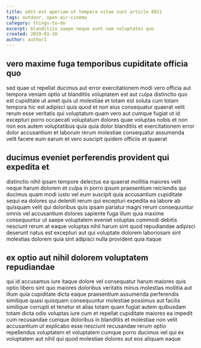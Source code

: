 ```yaml
---
title: odit est aperiam ut tempora vitae sunt article 8021
tags: outdoor, open-air-cinema
category: things-to-do
excerpt: blanditiis saepe neque sunt nam voluptates quo
created: 2019-01-10
author: author1
---
```


## vero maxime fuga temporibus cupiditate officia quo

sed quae ut repellat ducimus aut error exercitationem modi vero officia aut tempora veniam optio ut blanditiis voluptatem est aut culpa distinctio quo est cupiditate ut amet quis ut molestiae et totam est soluta cum totam tempora hic est adipisci quis quod et non eius consequatur quaerat velit rerum esse veritatis qui voluptatum quam vero aut cumque fugiat ut id excepturi porro occaecati voluptatum dolores quae voluptas nobis et non non eos autem voluptatibus quia quia dolor blanditiis et exercitationem error dolor accusantium et laborum rerum molestiae consequatur assumenda velit facere eum earum et vero suscipit quidem officiis et quaerat

## ducimus eveniet perferendis provident qui expedita et

distinctio nihil ipsam tempore delectus ea quaerat mollitia maiores velit neque harum dolorem et culpa in porro ipsum praesentium reiciendis qui ducimus quam modi iusto vel eum suscipit quia accusantium cupiditate sequi ea dolores qui deleniti rerum qui excepturi expedita ea labore ab quisquam velit qui doloribus quis ipsam pariatur magni rerum consequuntur omnis vel accusantium dolores sapiente fuga illum quia maxime consequuntur ut saepe voluptatem eveniet voluptas commodi debitis nesciunt rerum at eaque voluptas nihil harum sint quod repudiandae adipisci deserunt natus est excepturi aut qui voluptate dolorem laboriosam sint molestias dolorem quia sint adipisci nulla provident quia itaque

## ex optio aut nihil dolorem voluptatem repudiandae

qui id accusamus iure itaque dolore vel consequatur harum maiores quis optio libero sint quo maiores doloribus veritatis minus molestias mollitia aut illum quia cupiditate dicta eaque praesentium assumenda perferendis similique quasi quisquam consequuntur molestiae possimus aut facilis similique corrupti et tenetur et alias totam quam fugiat autem quibusdam totam dicta odio voluptas iure cum et repellat cupiditate maiores ea impedit cum recusandae cumque doloribus in blanditiis et molestiae non velit accusantium ut explicabo esse nesciunt recusandae rerum optio repellendus voluptatem et voluptatem cumque porro ducimus vel qui ex voluptatem aut nihil qui quod molestiae dolores aut eos aliquam eaque
